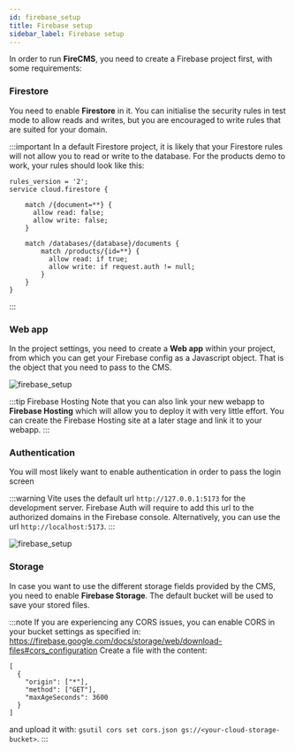 ```yaml
---
id: firebase_setup
title: Firebase setup
sidebar_label: Firebase setup
---
```


In order to run **FireCMS**, you need to create a Firebase project first, with
some requirements:

### Firestore

You need to enable **Firestore** in it. You can initialise the security rules
in test mode to allow reads and writes, but you are encouraged to write rules
that are suited for your domain.

:::important
In a default Firestore project, it is likely that your Firestore rules
will not allow you to read or write to the database.
For the products demo to work, your rules should look like this:

```
rules_version = '2';
service cloud.firestore {

    match /{document=**} {
      allow read: false;
      allow write: false;
    }
    
    match /databases/{database}/documents {
        match /products/{id=**} {
          allow read: if true;
          allow write: if request.auth != null;
        }
    }
}
```

:::

### Web app

In the project settings, you need to create a **Web app** within your
project, from which you can get your Firebase config as a Javascript object.
That is the object that you need to pass to the CMS.

![firebase_setup](/img/firebase_setup_app.png)

:::tip Firebase Hosting
Note that you can also link your new webapp to **Firebase Hosting** which will
allow you to deploy it with very little effort. You can create the
Firebase Hosting site at a later stage and link it to your webapp.
:::

### Authentication

You will most likely want to enable authentication in order to pass the login
screen

:::warning
Vite uses the default url `http://127.0.0.1:5173` for the development server.
Firebase Auth will require to add this url to the authorized domains in the
Firebase console.
Alternatively, you can use the url `http://localhost:5173`.
:::

![firebase_setup](/img/firebase_setup_auth.png)

### Storage

In case you want to use the different storage fields provided by the CMS, you
need to enable **Firebase Storage**. The default bucket will be used to
save your stored files.

:::note
If you are experiencing any CORS issues, you can enable CORS in your bucket
settings as specified in: https://firebase.google.com/docs/storage/web/download-files#cors_configuration 
Create a file with the content: 
```
[
  {
    "origin": ["*"],
    "method": ["GET"],
    "maxAgeSeconds": 3600
  }
]
```
and upload it with: `gsutil cors set cors.json gs://<your-cloud-storage-bucket>`.
:::
